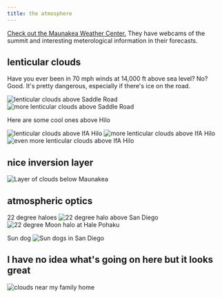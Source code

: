 ```yaml
---
title: the atmosphere
---
```


[Check out the Maunakea Weather Center.](http://mkwc.ifa.hawaii.edu/) They have
webcams of the summit and interesting meterological information in their forecasts.

## lenticular clouds
Have you ever been in 70 mph winds at 14,000 ft above sea level? No? Good. It's
pretty dangerous, especially if there's ice on the road.

![lenticular clouds above Saddle Road](/atmosphere/lenticular-5.jpeg)
![more lenticular clouds above Saddle Road](../../../assets/atmosphere/lenticular-7.jpeg)

Here are some cool ones above Hilo

![lenticular clouds above IfA Hilo](/atmosphere/lenticular-1.jpeg)
![more lenticular clouds above IfA Hilo](/atmosphere/lenticular-3.jpeg)
![even more lenticular clouds above IfA Hilo](/assets/atmosphere/lenticular-4.jpeg)


## nice inversion layer
![Layer of clouds below Maunakea](/atmosphere/clouds_maunakea-2.jpeg)

## atmospheric optics
22 degree haloes
![22 degree halo above San Diego](/atmosphere/halo-1.jpeg)
![22 degree Moon halo at Hale Pohaku](/atmosphere/halo-2.jpeg)

Sun dog
![Sun dogs in San Diego](/atmosphere/halo-3.jpeg)


## I have no idea what's going on here but it looks great
![clouds near my family home](/atmosphere/bonita-2.jpeg)